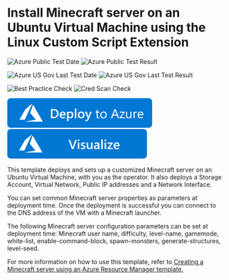 # Install Minecraft server on an Ubuntu Virtual Machine using the Linux Custom Script Extension

![Azure Public Test Date](https://azurequickstartsservice.blob.core.windows.net/badges/minecraft-on-ubuntu/PublicLastTestDate.svg)
![Azure Public Test Result](https://azurequickstartsservice.blob.core.windows.net/badges/minecraft-on-ubuntu/PublicDeployment.svg)

![Azure US Gov Last Test Date](https://azurequickstartsservice.blob.core.windows.net/badges/minecraft-on-ubuntu/FairfaxLastTestDate.svg)
![Azure US Gov Last Test Result](https://azurequickstartsservice.blob.core.windows.net/badges/minecraft-on-ubuntu/FairfaxDeployment.svg)

![Best Practice Check](https://azurequickstartsservice.blob.core.windows.net/badges/minecraft-on-ubuntu/BestPracticeResult.svg)
![Cred Scan Check](https://azurequickstartsservice.blob.core.windows.net/badges/minecraft-on-ubuntu/CredScanResult.svg)

[![Deploy To Azure](https://raw.githubusercontent.com/Azure/azure-quickstart-templates/master/1-CONTRIBUTION-GUIDE/images/deploytoazure.svg?sanitize=true)]("https://portal.azure.com/#create/Microsoft.Template/uri/https%3A%2F%2Fraw.githubusercontent.com%2FAzure%2Fazure-quickstart-templates%2Fmaster%2Fminecraft-on-ubuntu%2Fazuredeploy.json")
[![Visualize](https://raw.githubusercontent.com/Azure/azure-quickstart-templates/master/1-CONTRIBUTION-GUIDE/images/visualizebutton.svg?sanitize=true)]("http://armviz.io/#/?load=https%3A%2F%2Fraw.githubusercontent.com%2FAzure%2Fazure-quickstart-templates%2Fmaster%2Fminecraft-on-ubuntu%2Fazuredeploy.json")

This template deploys and sets up a customized Minecraft server on an Ubuntu
Virtual Machine, with you as the operator. It also deploys a Storage Account,
Virtual Network, Public IP addresses and a Network Interface.

You can set common Minecraft server properties as parameters at deployment time.
Once the deployment is successful you can connect to the DNS address of the VM
with a Minecraft launcher.

The following Minecraft server configuration parameters can be set at deployment
time: Minecraft user name, difficulty, level-name, gamemode, white-list,
enable-command-block, spawn-monsters, generate-structures, level-seed.

For more information on how to use this template, refer to
<a href="https://msftstack.wordpress.com/2015/09/05/creating-a-minecraft-server-using-an-azure-resource-manager-template/">Creating
a Minecraft server using an Azure Resource Manager template.
